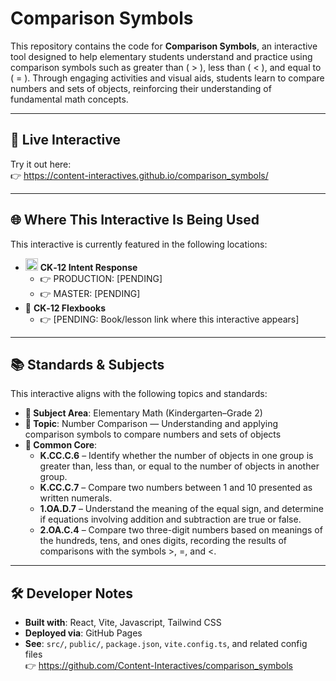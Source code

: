 # Comparison Symbols

This repository contains the code for **Comparison Symbols**, an interactive tool designed to help elementary students understand and practice using comparison symbols such as greater than ( > ), less than ( < ), and equal to ( = ). Through engaging activities and visual aids, students learn to compare numbers and sets of objects, reinforcing their understanding of fundamental math concepts.

---

## 🔗 Live Interactive

Try it out here:  
👉 https://content-interactives.github.io/comparison_symbols/

---

## 🌐 Where This Interactive Is Being Used

This interactive is currently featured in the following locations:

- <img width="20" height="20" alt="image" src="https://github.com/user-attachments/assets/5d12571f-8e12-4441-98ab-c0bc94069a96" /> **CK‑12 Intent Response**
  - 👉 PRODUCTION: [PENDING]
  - 👉 MASTER: [PENDING]
- 📘 **CK‑12 Flexbooks**
  - 👉 [PENDING: Book/lesson link where this interactive appears]

---

## 📚 Standards & Subjects

This interactive aligns with the following topics and standards:

- **📂 Subject Area**: Elementary Math (Kindergarten–Grade 2)  
- **🔢 Topic**: Number Comparison — Understanding and applying comparison symbols to compare numbers and sets of objects  
- **📏 Common Core**:  
  - **K.CC.C.6** – Identify whether the number of objects in one group is greater than, less than, or equal to the number of objects in another group.  
  - **K.CC.C.7** – Compare two numbers between 1 and 10 presented as written numerals.  
  - **1.OA.D.7** – Understand the meaning of the equal sign, and determine if equations involving addition and subtraction are true or false.  
  - **2.OA.C.4** – Compare two three-digit numbers based on meanings of the hundreds, tens, and ones digits, recording the results of comparisons with the symbols >, =, and <.

---

## 🛠️ Developer Notes

- **Built with**: React, Vite, Javascript, Tailwind CSS  
- **Deployed via**: GitHub Pages  
- **See**: `src/`, `public/`, `package.json`, `vite.config.ts`, and related config files  
  👉 https://github.com/Content-Interactives/comparison_symbols
